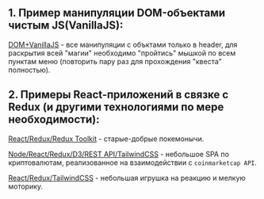 ## 1. Пример манипуляции DOM-объектами чистым JS(VanillaJS):

[DOM+VanillaJS](https://egorius1979.github.io/VanillaJS-DOM_manipulation/src/ 'папка `VanillaJS-DOM_manipulation`') - все манипуляции с объктами только в header, для раскрытия всей "магии" необходимо "пройтись" мышкой по всем пунктам меню (повторить пару раз для прохождения "квеста" полностью).

## 2. Примеры React-приложений в связке с Redux (и другими технологиями по мере необходимости):

[React/Redux/Redux Toolkit](https://github.com/Egorius1979/Pokemons-app-1) - старые-добрые покемонычи.

[Node/React/Redux/D3/REST API/TailwindCSS](https://github.com/Egorius1979/cryptoinfo) - небольшое SPA по криптовалютам, реализованное на взаимодействии с `coinmarketcap API`.

[React/Redux/TailwindCSS](https://github.com/Egorius1979/game-react-redux) - небольшая игрушка на реакцию и мелкую моторику.

